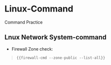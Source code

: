 # Linux-Command
Command Practice

## Lnux Network System-command

*  Firewall Zone check:

>```{{firewall-cmd --zone-public --list-all}}```
